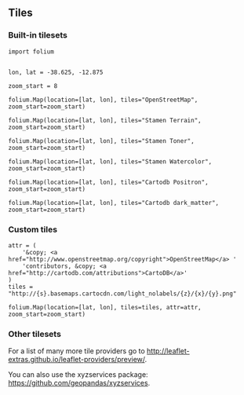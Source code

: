 ## Tiles

### Built-in tilesets

```{code-cell} ipython3
import folium


lon, lat = -38.625, -12.875

zoom_start = 8
```

```{code-cell} ipython3
folium.Map(location=[lat, lon], tiles="OpenStreetMap", zoom_start=zoom_start)
```

```{code-cell} ipython3
folium.Map(location=[lat, lon], tiles="Stamen Terrain", zoom_start=zoom_start)
```

```{code-cell} ipython3
folium.Map(location=[lat, lon], tiles="Stamen Toner", zoom_start=zoom_start)
```

```{code-cell} ipython3
folium.Map(location=[lat, lon], tiles="Stamen Watercolor", zoom_start=zoom_start)
```

```{code-cell} ipython3
folium.Map(location=[lat, lon], tiles="Cartodb Positron", zoom_start=zoom_start)
```

```{code-cell} ipython3
folium.Map(location=[lat, lon], tiles="Cartodb dark_matter", zoom_start=zoom_start)
```


### Custom tiles

```{code-cell} ipython3
attr = (
    '&copy; <a href="http://www.openstreetmap.org/copyright">OpenStreetMap</a> '
    'contributors, &copy; <a href="http://cartodb.com/attributions">CartoDB</a>'
)
tiles = "http://{s}.basemaps.cartocdn.com/light_nolabels/{z}/{x}/{y}.png"

folium.Map(location=[lat, lon], tiles=tiles, attr=attr, zoom_start=zoom_start)
```

### Other tilesets

For a list of many more tile providers go to http://leaflet-extras.github.io/leaflet-providers/preview/.

You can also use the xyzservices package: https://github.com/geopandas/xyzservices.
